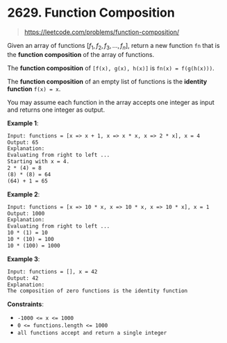 # 2629. Function Composition

> <https://leetcode.com/problems/function-composition/>

Given an array of functions $[f_1, f_2, f_3, ..., f_n]$, return a new function
`fn` that is the **function composition** of the array of functions.

The **function composition** of `[f(x), g(x), h(x)]` is `fn(x) = f(g(h(x)))`.

The **function composition** of an empty list of functions is the
**identity function** `f(x) = x`.

You may assume each function in the array accepts one integer as input and
returns one integer as output.

**Example 1**:

```txt
Input: functions = [x => x + 1, x => x * x, x => 2 * x], x = 4
Output: 65
Explanation:
Evaluating from right to left ...
Starting with x = 4.
2 * (4) = 8
(8) * (8) = 64
(64) + 1 = 65
```

**Example 2**:

```txt
Input: functions = [x => 10 * x, x => 10 * x, x => 10 * x], x = 1
Output: 1000
Explanation:
Evaluating from right to left ...
10 * (1) = 10
10 * (10) = 100
10 * (100) = 1000
```

**Example 3**:

```txt
Input: functions = [], x = 42
Output: 42
Explanation:
The composition of zero functions is the identity function
```

**Constraints**:

- `-1000 <= x <= 1000`
- `0 <= functions.length <= 1000`
- `all functions accept and return a single integer`
